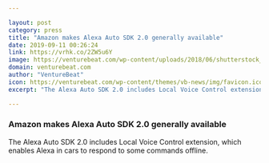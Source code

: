 ```yaml
---

layout: post
category: press
title: "Amazon makes Alexa Auto SDK 2.0 generally available"
date: 2019-09-11 00:26:24
link: https://vrhk.co/2ZW5u6Y
image: https://venturebeat.com/wp-content/uploads/2018/06/shutterstock_593309003.jpg?w=1200&strip=all
domain: venturebeat.com
author: "VentureBeat"
icon: https://venturebeat.com/wp-content/themes/vb-news/img/favicon.ico
excerpt: "The Alexa Auto SDK 2.0 includes Local Voice Control extension, which enables Alexa in cars to respond to some commands offline."

---
```


### Amazon makes Alexa Auto SDK 2.0 generally available

The Alexa Auto SDK 2.0 includes Local Voice Control extension, which enables Alexa in cars to respond to some commands offline.